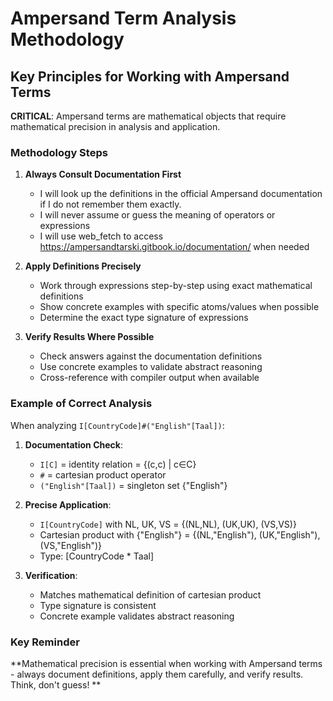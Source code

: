 # Ampersand Term Analysis Methodology

## Key Principles for Working with Ampersand Terms

**CRITICAL**: Ampersand terms are mathematical objects that require mathematical precision in analysis and application.

### Methodology Steps

1. **Always Consult Documentation First**
   - I will look up the definitions in the official Ampersand documentation if I do not remember them exactly.
   - I will never assume or guess the meaning of operators or expressions
   - I will use web_fetch to access https://ampersandtarski.gitbook.io/documentation/ when needed

2. **Apply Definitions Precisely**
   - Work through expressions step-by-step using exact mathematical definitions
   - Show concrete examples with specific atoms/values when possible
   - Determine the exact type signature of expressions

3. **Verify Results Where Possible**
   - Check answers against the documentation definitions
   - Use concrete examples to validate abstract reasoning
   - Cross-reference with compiler output when available

### Example of Correct Analysis

When analyzing `I[CountryCode]#("English"[Taal])`:

1. **Documentation Check**: 
   - `I[C]` = identity relation = {(c,c) | c∈C}
   - `#` = cartesian product operator  
   - `("English"[Taal])` = singleton set {"English"}

2. **Precise Application**:
   - `I[CountryCode]` with NL, UK, VS = {(NL,NL), (UK,UK), (VS,VS)}
   - Cartesian product with {"English"} = {(NL,"English"), (UK,"English"), (VS,"English")}
   - Type: [CountryCode * Taal]

3. **Verification**: 
   - Matches mathematical definition of cartesian product
   - Type signature is consistent
   - Concrete example validates abstract reasoning

### Key Reminder

**Mathematical precision is essential when working with Ampersand terms - always document definitions, apply them carefully, and verify results. Think, don't guess! **
